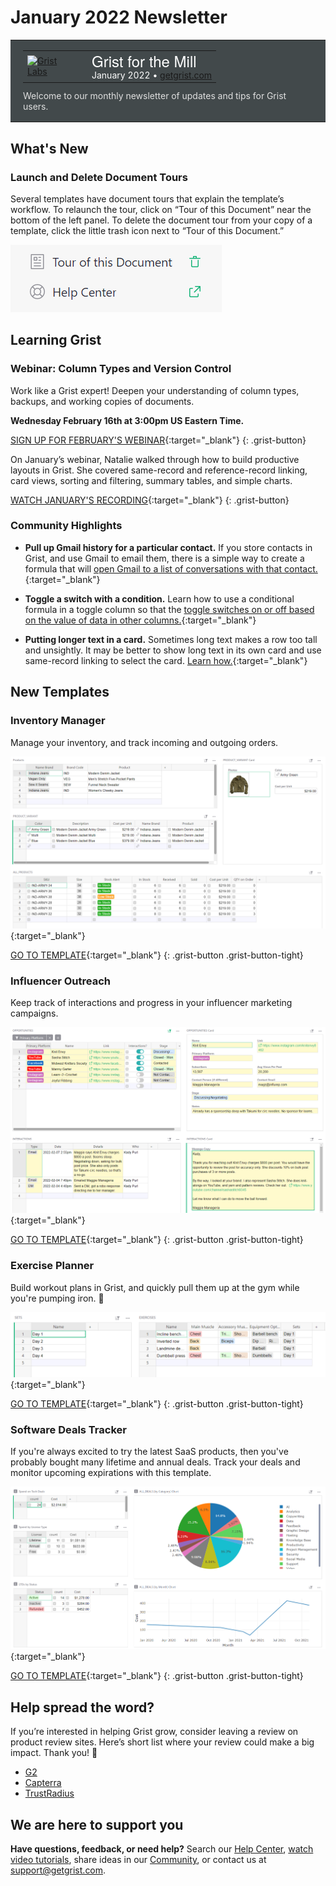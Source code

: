 # January 2022 Newsletter

<style>
  /* restore some poorly overridden defaults */
  .newsletter-header .table {
    background-color: initial;
    border: initial;
  }
  .newsletter-header .table > tbody > tr > td {
    padding: initial;
    border: initial;
    vertical-align: initial;
  }
  .newsletter-header img.header-img {
    padding: initial;
    max-width: initial;
    display: initial;
    padding: initial;
    line-height: initial;
    background-color: initial;
    border: initial;
    border-radius: initial;
    margin: initial;
  }

  /* copy newsletter styles, with a prefix for sufficient specificity */
  .newsletter-header .header {
    border: none;
    padding: 0;
    margin: 0;
  }
  .newsletter-header table > tbody > tr > td.header-image {
    width: 80px;
    padding-right: 16px;
  }
  .newsletter-header table > tbody > tr > td.header-text {
    background-color: #42494B;
    padding: 16px 20px;
  }
  .newsletter-header table.header-top {
    border: none;
    padding: 0;
    margin: 0;
    width: 100%;
  }
  .header-title {
    font-family: Helvetica Neue, Helvetica, Arial, sans-serif;
    font-size: 24px;
    line-height: 28px;
    color: #FFFFFF;
  }
  .header-month {
    color: #FFFFFF;
  }
  .header-welcome {
    margin-top: 12px;
    color: #FFFFFF;
  }
</style>
<div class="newsletter-header">
<table class="header" cellpadding="0" cellspacing="0" border="0"><tr>
  <td class="header-text">
    <table class="header-top"><tr>
      <td class="header-image">
        <a href="https://www.getgrist.com">
          <img class="header-img" src="/images/newsletters/grist-labs.png" width="80" height="80" alt="Grist Labs" border="0">
        </a>
      </td>
      <td class="header-top-text">
        <div class="header-title">Grist for the Mill</div>
        <div class="header-month">January 2022
          &#8226; <a href="https://www.getgrist.com/">getgrist.com</a></div>
      </td>
    </tr></table>
    <div class="header-welcome" style="color: #e0e0e0;">
      Welcome to our monthly newsletter of updates and tips for Grist users.
    </div>
  </td>
</tr></table>
</div>

## What's New

### Launch and Delete Document Tours

Several templates have document tours that explain the template’s workflow. To relaunch the tour, click on “Tour of this Document” near the bottom of the left panel. To delete the document tour from your copy of a template, click the little trash icon next to “Tour of this Document.”

![Document Tours](../images/newsletters/2022-01/delete-doc-tour.png)

## Learning Grist

### Webinar: Column Types and Version Control

Work like a Grist expert! Deepen your understanding of column types, backups, and working copies of documents.

**Wednesday February 16th at 3:00pm US Eastern Time.**

[SIGN UP FOR FEBRUARY'S WEBINAR](https://www.getgrist.com/learn-grist-webinar/){:target="\_blank"}
{: .grist-button}

On January’s webinar, Natalie walked through how to build productive layouts in Grist. She covered same-record and reference-record linking, card views, sorting and filtering, summary tables, and simple charts.

[WATCH JANUARY'S RECORDING](https://www.youtube.com/watch?v=QZnKhtqJR0c){:target="\_blank"}
{: .grist-button}

### Community Highlights

* **Pull up Gmail history for a particular contact.** If you store contacts in Grist, and use Gmail to email them, there is a simple way to create a formula that will [open Gmail to a list of conversations with that contact.](https://community.getgrist.com/t/pull-up-gmail-history-for-a-particular-contact/){:target="\_blank"}

* **Toggle a switch with a condition.** Learn how to use a conditional formula in a toggle column so that the [toggle switches on or off based on the value of data in other columns.](https://community.getgrist.com/t/toggle-a-switch-with-a-condition/){:target="\_blank"}

* **Putting longer text in a card.** Sometimes long text makes a row too tall and unsightly. It may be better to show long text in its own card and use same-record linking to select the card. [Learn how.](https://community.getgrist.com/t/dealing-with-larger-text-blocks/484){:target="\_blank"}

## New Templates

### Inventory Manager

Manage your inventory, and track incoming and outgoing orders.

[![Screenshot of Inventory Manager](../images/newsletters/2022-01/inventory-manager.png)](https://templates.getgrist.com/sXsBGDTKau1F/Inventory-Manager){:target="\_blank"}

[GO TO TEMPLATE](https://templates.getgrist.com/sXsBGDTKau1F/Inventory-Manager){:target="\_blank"}
{: .grist-button .grist-button-tight}

### Influencer Outreach

Keep track of interactions and progress in your influencer marketing campaigns.

[![Screenshot of Influencer Outreach](../images/newsletters/2022-01/influencer-outreach.png)](https://templates.getgrist.com/qPxe3srL7H28/Influencer-Outreach){:target="\_blank"}

[GO TO TEMPLATE](https://templates.getgrist.com/qPxe3srL7H28/Influencer-Outreach){:target="\_blank"}
{: .grist-button .grist-button-tight}

### Exercise Planner

Build workout plans in Grist, and quickly pull them up at the gym while you're pumping iron. 💪

[![Screenshot of Exercise Planner](../images/newsletters/2022-01/exercise-planner.png)](https://templates.getgrist.com/gJ1Szp21g5wr/Exercise-Planner/){:target="\_blank"}

[GO TO TEMPLATE](https://templates.getgrist.com/gJ1Szp21g5wr/Exercise-Planner/){:target="\_blank"}
{: .grist-button .grist-button-tight}

### Software Deals Tracker

If you're always excited to try the latest SaaS products, then you've probably bought many lifetime and annual deals. Track your deals and monitor upcoming expirations with this template.

[![Screenshot of Software Deals Tracker](../images/newsletters/2022-01/software-deals.png)](https://templates.getgrist.com/viyGsuqvNF1D/Software-Deals-Tracker/){:target="\_blank"}

[GO TO TEMPLATE](https://templates.getgrist.com/viyGsuqvNF1D/Software-Deals-Tracker/){:target="\_blank"}
{: .grist-button .grist-button-tight}

## Help spread the word?
If you’re interested in helping Grist grow, consider leaving a review on product review sites. Here’s  short list where your review could make a big impact. Thank you! 🙏


* [G2](https://www.g2.com/products/grist/)
* [Capterra](https://www.capterra.com/p/232821/Grist/)
* [TrustRadius](https://www.trustradius.com/products/grist/)

## We are here to support you

**Have questions, feedback, or need help?** Search our [Help Center](../index.md), [watch video
tutorials](https://www.youtube.com/channel/UCx0ioQrrC-bIrkmZ7ZULr0g/playlists), share ideas in our
[Community](https://community.getgrist.com), or contact us at <support@getgrist.com>.